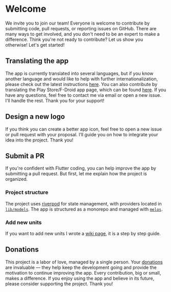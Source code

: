 # Welcome

We invite you to join our team! Everyone is welcome to contribute by submitting
code, pull requests, or reporting issues on GitHub. There are many ways to get
involved, and you don't need to be an expert to make a difference. Think you're
not ready to contribute? Let us show you otherwise! Let's get started!

## Translating the app

The app is currently translated into several languages, but if you know another
language and would like to help with further internationalization, please check
out the latest instructions
[here](https://github.com/ferraridamiano/ConverterNOW/wiki/Translations). You
can also contribute by translating the Play Store/F-Droid app page, which can
be found
[here](https://github.com/ferraridamiano/ConverterNOW/tree/master/fastlane/metadata/android/en-US).
If you have any questions, feel free to contact me via email or open a new
issue. I'll handle the rest. Thank you for your support!

## Design a new logo

If you think you can create a better app icon, feel free to open a new issue or
pull request with your proposal. I’ll guide you on how to integrate your idea
into the project. Thank you!

## Submit a PR

If you're confident with Flutter coding, you can help improve the app by submitting a pull request. But first, let me explain how the project is organized.

### Project structure

The project uses [riverpod](https://github.com/rrousselGit/riverpod) for state
management, with providers located in
[`lib/models`](https://github.com/ferraridamiano/ConverterNOW/tree/master/lib/models).
The app is structured as a monorepo and managed with
[`melos`](https://github.com/invertase/melos).

### Add new units

If you want to add new units I wrote a
[wiki page](https://github.com/ferraridamiano/ConverterNOW/wiki/Add-a-new-unit-of-measurement),
it is a step by step guide.

## Donations

This project is a labor of love, managed by a single person. Your
[donations](https://www.paypal.com/paypalme/DemApps) are invaluable — they help
keep the development going and provide the motivation to continue improving the
app. Every contribution, big or small, makes a difference. If you enjoy using
the app and believe in its future, please consider supporting the project.
Thank you!
